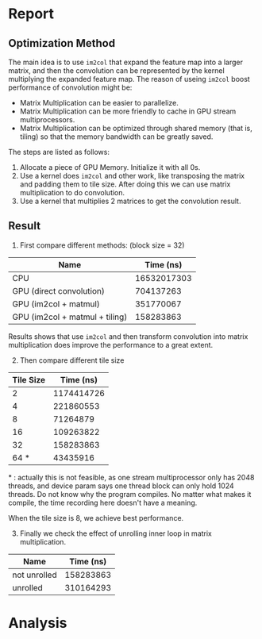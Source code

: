 # Report

## Optimization Method

The main idea is to use ```im2col``` that expand the feature map into a larger matrix, and then the convolution can be represented by the kernel multiplying the expanded feature map. The reason of useing ```im2col``` boost performance of convolution might be:
+ Matrix Multiplication can be easier to parallelize.
+ Matrix Multiplication can be more friendly to cache in GPU stream multiprocessors.
+ Matrix Multiplication can be optimized through shared memory (that is, tiling) so that the memory bandwidth can be greatly saved.

The steps are listed as follows:
1. Allocate a piece of GPU Memory. Initialize it with all 0s.
2. Use a kernel does ```im2col``` and other work, like transposing the matrix and padding them to tile size. After doing this we can use matrix multiplication to do convolution.
3. Use a kernel that multiplies 2 matrices to get the convolution result.

## Result

1. First compare different methods: (block size = 32)

| Name                           | Time (ns)   |
| ------------------------------ | ----------- |
| CPU                            | 16532017303 |
| GPU (direct convolution)       | 704137263   |
| GPU (im2col + matmul)          | 351770067   |
| GPU (im2col + matmul + tiling) | 158283863   |

Results shows that use ```im2col``` and then transform convolution into matrix multiplication does improve the performance to a great extent.

2. Then compare different tile size

| Tile Size | Time (ns)  |
| --------- | ---------- |
| 2         | 1174414726 |
| 4         | 221860553  |
| 8         | 71264879   |
| 16        | 109263822  |
| 32        | 158283863  |
| 64 *      | 43435916   |

\* : actually this is not feasible, as one stream multiprocessor only has 2048 threads, and device param says one thread block can only hold 1024 threads. Do not know why the program compiles. No matter what makes it compile, the time recording here doesn't have a meaning.

When the tile size is 8, we achieve best performance.

3. Finally we check the effect of unrolling inner loop in matrix multiplication.

| Name         | Time (ns) |
| ------------ | --------- |
| not unrolled | 158283863 |
| unrolled     | 310164293 |

# Analysis